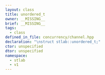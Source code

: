 ```yaml
---
layout: class
title: unordered_t
owner: __MISSING__
brief: __MISSING__
tags:
  - class
defined_in_file: concurrency/channel.hpp
declaration: "\nstruct stlab::unordered_t;"
ctor: unspecified
dtor: unspecified
namespace:
  - stlab
  - v1
---
```


